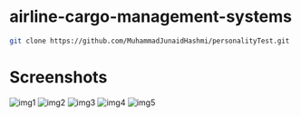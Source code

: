 # airline-cargo-management-systems

```sh
git clone https://github.com/MuhammadJunaidHashmi/personalityTest.git
```

# Screenshots
![img1](https://github.com/MuhammadJunaidHashmi/airline-cargo-management-system/assets/91802755/4b70a1ca-77b4-48fa-8fe3-8f543247350f)
![img2](https://github.com/MuhammadJunaidHashmi/airline-cargo-management-system/assets/91802755/2005f013-cd90-44d3-85c7-85650f515736)
![img3](https://github.com/MuhammadJunaidHashmi/airline-cargo-management-system/assets/91802755/656c385d-2cbe-4acf-9a48-436047812821)
![img4](https://github.com/MuhammadJunaidHashmi/airline-cargo-management-system/assets/91802755/05b640fd-9dd8-41ba-b989-cc13cb272027)
![img5](https://github.com/MuhammadJunaidHashmi/airline-cargo-management-system/assets/91802755/7afd313d-c788-4c76-8f0e-d3fbef89df33)



